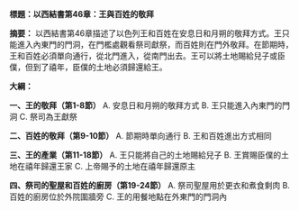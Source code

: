 **標題：以西結書第46章：王與百姓的敬拜**

**摘要：**
以西結書第46章描述了以色列王和百姓在安息日和月朔的敬拜方式。王只能進入內東門的門洞，在門檻處觀看祭司獻祭，而百姓則在門外敬拜。在節期時，王和百姓必須單向通行，從北門進入，從南門出去。王可以將土地賜給兒子或臣僕，但到了禧年，臣僕的土地必須歸還給王。

**大綱：**

**一、王的敬拜（第1-8節）**
    A. 安息日和月朔的敬拜方式
    B. 王只能進入內東門的門洞
    C. 祭司為王獻祭

**二、百姓的敬拜（第9-10節）**
    A. 節期時單向通行
    B. 王和百姓進出方式相同

**三、王的產業（第11-18節）**
    A. 王只能將自己的土地賜給兒子
    B. 王賞賜臣僕的土地在禧年歸還王家
    C. 上帝賜予的土地在禧年歸還原主

**四、祭司的聖屋和百姓的廚房（第19-24節）**
    A. 祭司聖屋用於更衣和煮食剩肉
    B. 百姓的廚房位於外院圍牆旁
    C. 王的用餐地點在外東門的門洞內